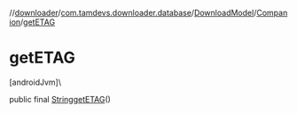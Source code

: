 //[downloader](../../../../index.md)/[com.tamdevs.downloader.database](../../index.md)/[DownloadModel](../index.md)/[Companion](index.md)/[getETAG](get-e-t-a-g.md)

# getETAG

[androidJvm]\

public final [String](https://developer.android.com/reference/kotlin/java/lang/String.html)[getETAG](get-e-t-a-g.md)()
